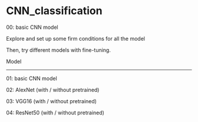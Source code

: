 # CNN_classification

00: basic CNN model

Explore and set up some firm conditions for all the model 

Then, try different models with fine-tuning.

Model
________________________________________

01: basic CNN model

02: AlexNet (with / without pretrained)

03: VGG16 (with / without pretrained)

04: ResNet50  (with / without pretrained)

